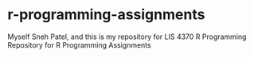 # r-programming-assignments
Myself Sneh Patel, and this is my repository for LIS 4370 R Programming
Repository for R Programming Assignments
